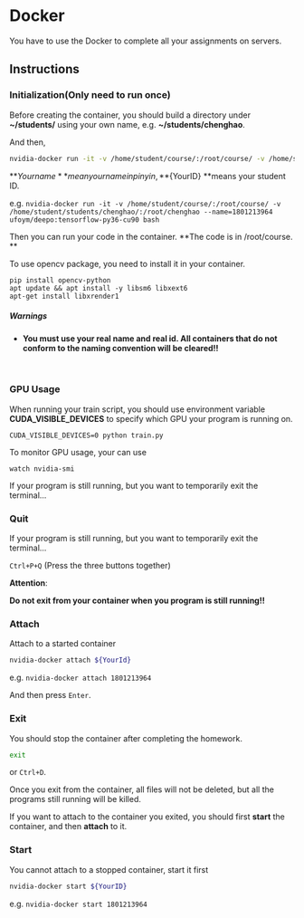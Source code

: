 
# Docker
You have to use the Docker to complete all your assignments on servers.

## Instructions
### Initialization(Only need to run once)
Before creating the container, you should build a directory under **~/students/** using your own name, e.g. **~/students/chenghao**.

And then,
```bash
nvidia-docker run -it -v /home/student/course/:/root/course/ -v /home/student/students/${YourName}/:/root/${YourName} --name=${YourID} ufoym/deepo:tensorflow-py36-cu90 bash
```
**${Yourname} **mean your name in pinyin, **${YourID} **means your student ID.

e.g.  `nvidia-docker run -it -v /home/student/course/:/root/course/ -v /home/student/students/chenghao/:/root/chenghao --name=1801213964 ufoym/deepo:tensorflow-py36-cu90 bash `

Then you can run your code in the container. **The code is in /root/course. **

To use opencv package, you need to install it in your container.

```
pip install opencv-python
apt update && apt install -y libsm6 libxext6
apt-get install libxrender1
```



##### Warnings
- **You must use your real name and real id. All containers that do not conform to the naming convention will be cleared!!**

  ​

### GPU Usage

When running your train script,  you should use environment variable **CUDA_VISIBLE_DEVICES** to specify which GPU your program is running on. 

```
CUDA_VISIBLE_DEVICES=0 python train.py
```

To monitor GPU usage, your can use

```
watch nvidia-smi
```



If your program is still running, but you want to temporarily exit the terminal...

### Quit

If your program is still running, but you want to temporarily exit the terminal...

`Ctrl+P+Q`  (Press the three buttons together)

**Attention**:

**Do not exit from your container when you program is still running!!**

### Attach

Attach to a started container

```bash
nvidia-docker attach ${YourId}
```

e.g.  `nvidia-docker attach 1801213964  `

And then press  `Enter`.

### Exit

You should stop the container after completing the homework.
```bash
exit
```
or  `Ctrl+D`. 

Once you exit from the container, all files will not be deleted, but all the programs still running will be killed.

If you want to attach to the container you exited, you should first **start** the container, and then **attach** to it.

### Start
You cannot attach to a stopped container, start it first
```bash
nvidia-docker start ${YourID}
```
e.g.  `nvidia-docker start 1801213964  `



